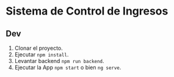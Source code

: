 # Sistema de Control de Ingresos

## Dev

1. Clonar el proyecto.
2. Ejecutar `npm install`.
3. Levantar backend `npm run backend`.
4. Ejecutar la App `npm start` o bien `ng serve`.
